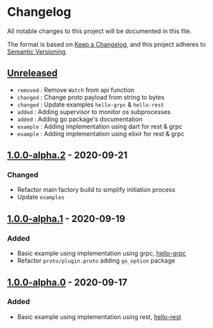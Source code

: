 # Changelog
All notable changes to this project will be documented in this file.

The format is based on [Keep a Changelog](https://keepachangelog.com/en/1.0.0/),
and this project adheres to [Semantic Versioning](https://semver.org/spec/v2.0.0.html).

## [Unreleased]
- `removed` : Remove `Watch` from api function
- `changed` : Change proto payload from string to bytes
- `changed` : Update examples `hello-grpc` & `hello-rest`
- `added`   : Adding supervisor to monitor os subprocesses
- `added`   : Adding go package's documentation
- `example` : Adding implementation using dart for rest & grpc
- `example` : Adding implementation using elixir for rest & grpc

## [1.0.0-alpha.2] - 2020-09-21
### Changed 
- Refactor main factory build to simplify initiation process
- Update `examples`

## [1.0.0-alpha.1] - 2020-09-19
### Added
- Basic example using implementation using grpc, [hello-grpc](https://github.com/quadroops/goplugin/tree/master/examples/basic/hello-grpc)
- Refactor `proto/plugin.proto` adding `go_option` package

## [1.0.0-alpha.0] - 2020-09-17
### Added
- Basic example using implementation using rest, [hello-rest](https://github.com/quadroops/goplugin/tree/master/examples/basic/hello-rest)

[Unreleased]: https://github.com/quadroops/goplugin/compare/v1.0.0-alpha.2...HEAD
[1.0.0-alpha.2]: https://github.com/quadroops/goplugin/compare/v1.0.0-alpha.1...v1.0.0-alpha.2
[1.0.0-alpha.1]: https://github.com/quadroops/goplugin/compare/v1.0.0-alpha.0...v1.0.0-alpha.1
[1.0.0-alpha.0]: https://github.com/quadroops/goplugin/releases/tag/v1.0.0-alpha.0
